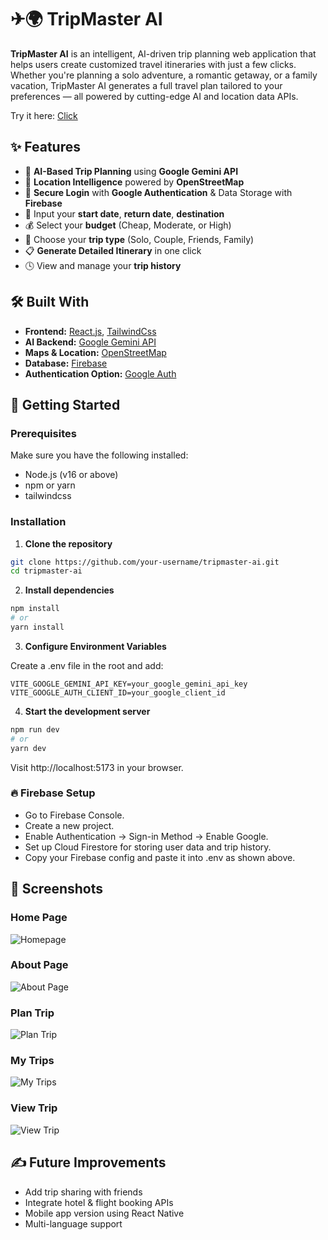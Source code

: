 # ✈🌍 TripMaster AI

**TripMaster AI** is an intelligent, AI-driven trip planning web application that helps users create customized travel itineraries with just a few clicks. Whether you're planning a solo adventure, a romantic getaway, or a family vacation, TripMaster AI generates a full travel plan tailored to your preferences — all powered by cutting-edge AI and location data APIs.

Try it here: [Click](https://trip-master-ai-silk.vercel.app/)

## ✨ Features

- 🧠 **AI-Based Trip Planning** using **Google Gemini API**
- 📍 **Location Intelligence** powered by **OpenStreetMap**
- 🔐 **Secure Login** with **Google Authentication** & Data Storage with **Firebase**
- 📅 Input your **start date**, **return date**, **destination**
- 💰 Select your **budget** (Cheap, Moderate, or High)
- 🧳 Choose your **trip type** (Solo, Couple, Friends, Family)
- 📋 **Generate Detailed Itinerary** in one click
- 🕓 View and manage your **trip history**

## 🛠️ Built With

- **Frontend:** [React.js](https://reactjs.org/), [TailwindCss](https://tailwindcss.com/docs/installation/using-vite)
- **AI Backend:** [Google Gemini API](https://ai.google.dev/)
- **Maps & Location:** [OpenStreetMap](https://www.openstreetmap.org/)
- **Database:** [Firebase](https://firebase.google.com/)
- **Authentication Option:** [Google Auth](https://developers.google.com/identity)

## 🚀 Getting Started

### Prerequisites

Make sure you have the following installed:

- Node.js (v16 or above)
- npm or yarn
- tailwindcss

### Installation

1. **Clone the repository**

```bash
git clone https://github.com/your-username/tripmaster-ai.git
cd tripmaster-ai
```

2. **Install dependencies**

```bash
npm install
# or
yarn install
```

3. **Configure Environment Variables**

Create a .env file in the root and add:

```env
VITE_GOOGLE_GEMINI_API_KEY=your_google_gemini_api_key
VITE_GOOGLE_AUTH_CLIENT_ID=your_google_client_id
```

4. **Start the development server**

```bash
npm run dev
# or
yarn dev
```
Visit http://localhost:5173 in your browser.

### 🔥 Firebase Setup
- Go to Firebase Console.
- Create a new project.
- Enable Authentication → Sign-in Method → Enable Google.
- Set up Cloud Firestore for storing user data and trip history.
- Copy your Firebase config and paste it into .env as shown above.

## 📸 Screenshots

### **Home Page**
![Homepage](./Screenshots/Homepage.jpeg)

### **About Page**
![About Page](./Screenshots/About%20page.jpeg)

### **Plan Trip**
![Plan Trip](./Screenshots/Plan%20Trip.jpeg)

### **My Trips**
![My Trips](./Screenshots/My%20Trips.PNG)

### **View Trip**
![View Trip](./Screenshots/View%20Trip.png)

## ✍️ Future Improvements
- Add trip sharing with friends
- Integrate hotel & flight booking APIs
- Mobile app version using React Native
- Multi-language support